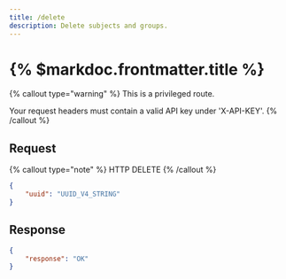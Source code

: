 ```yaml
---
title: /delete
description: Delete subjects and groups.
---
```


# {% $markdoc.frontmatter.title %}

{% callout type="warning" %}
This is a privileged route. 

Your request headers must contain a valid API key under 'X-API-KEY'.
{% /callout %}

## Request
{% callout type="note" %}
HTTP DELETE
{% /callout %}
```json
{
    "uuid": "UUID_V4_STRING"
}
```

## Response
```json
{
    "response": "OK"
}
```

